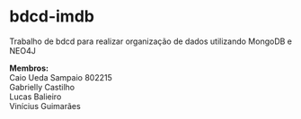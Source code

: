 # bdcd-imdb
Trabalho de bdcd para realizar organização de dados utilizando MongoDB e NEO4J

**Membros:** <br>
Caio Ueda Sampaio 802215<br>
Gabrielly Castilho <br>
Lucas Balieiro <br> 
Vinícius Guimarães <br>

